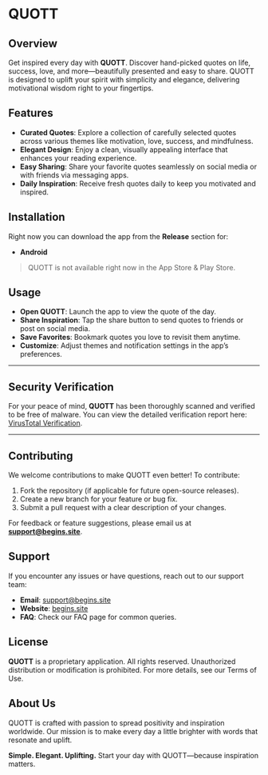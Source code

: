 # QUOTT

## Overview

Get inspired every day with **QUOTT**. Discover hand-picked quotes on life, success, love, and more—beautifully presented and easy to share. QUOTT is designed to uplift your spirit with simplicity and elegance, delivering motivational wisdom right to your fingertips.

## Features

* **Curated Quotes**: Explore a collection of carefully selected quotes across various themes like motivation, love, success, and mindfulness.
* **Elegant Design**: Enjoy a clean, visually appealing interface that enhances your reading experience.
* **Easy Sharing**: Share your favorite quotes seamlessly on social media or with friends via messaging apps.
* **Daily Inspiration**: Receive fresh quotes daily to keep you motivated and inspired.

## Installation

Right now you can download the app from the **Release** section for:

* **Android**

> QUOTT is not available right now in the App Store & Play Store.

## Usage

* **Open QUOTT**: Launch the app to view the quote of the day.
* **Share Inspiration**: Tap the share button to send quotes to friends or post on social media.
* **Save Favorites**: Bookmark quotes you love to revisit them anytime.
* **Customize**: Adjust themes and notification settings in the app’s preferences.

---

## **Security Verification**

For your peace of mind, **QUOTT** has been thoroughly scanned and verified to be free of malware. You can view the detailed verification report here: [VirusTotal Verification](https://www.virustotal.com/gui/file/f0a3f3933a5132590b157644d402380e3e8107892ff4f34ecdb80830d32d70eb/detection).

---

## Contributing

We welcome contributions to make QUOTT even better! To contribute:

1. Fork the repository (if applicable for future open-source releases).
2. Create a new branch for your feature or bug fix.
3. Submit a pull request with a clear description of your changes.

For feedback or feature suggestions, please email us at **[support@begins.site](mailto:support@begins.site)**.

## Support

If you encounter any issues or have questions, reach out to our support team:

* **Email**: [support@begins.site](mailto:support@begins.site)
* **Website**: [begins.site](https://begins.site)
* **FAQ**: Check our FAQ page for common queries.

## License

**QUOTT** is a proprietary application. All rights reserved. Unauthorized distribution or modification is prohibited. For more details, see our Terms of Use.

## About Us

QUOTT is crafted with passion to spread positivity and inspiration worldwide. Our mission is to make every day a little brighter with words that resonate and uplift.

**Simple. Elegant. Uplifting.**
Start your day with QUOTT—because inspiration matters.
